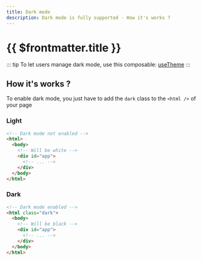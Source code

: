 ```yaml
---
title: Dark mode
description: Dark mode is fully supported - How it's works ?
---
```


# {{ $frontmatter.title }}

::: tip
To let users manage dark mode, use this composable: [useTheme](./../guide/themes.md)
:::

## How it's works ?

To enable dark mode, you just have to add the `dark` class to the `<html />` of your page

### Light

```html
<!-- Dark mode not enabled -->
<html>
  <body>
    <!-- Will be white -->
    <div id="app">
      <!-- ... -->
    </div>
  </body>
</html>
```

### Dark

```html
<!-- Dark mode enabled -->
<html class="dark">
  <body>
    <!-- Will be black -->
    <div id="app">
      <!-- ... -->
    </div>
  </body>
</html>
```
